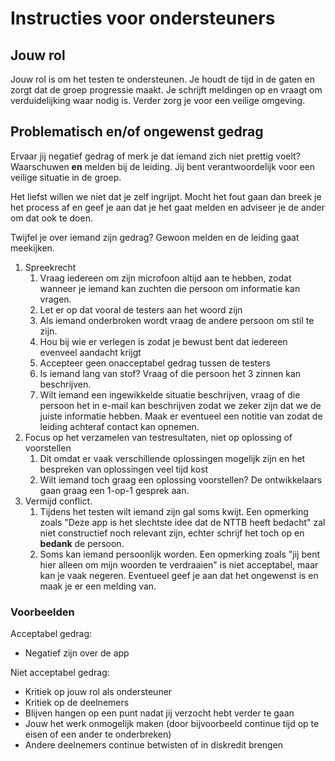 # Instructies voor ondersteuners

## Jouw rol

Jouw rol is om het testen te ondersteunen. Je houdt de tijd in de gaten en zorgt dat de groep progressie maakt. Je schrijft meldingen op en vraagt om verduidelijking waar nodig is. Verder zorg je voor een veilige omgeving.

## Problematisch en/of ongewenst gedrag

Ervaar jij negatief gedrag of merk je dat iemand zich niet prettig voelt? Waarschuwen **en** melden bij de leiding. Jij bent verantwoordelijk voor een veilige situatie in de groep.

Het liefst willen we niet dat je zelf ingrijpt. Mocht het fout gaan dan breek je het process af en geef je aan dat je het gaat melden en adviseer je de ander om dat ook te doen.

Twijfel je over iemand zijn gedrag? Gewoon melden en de leiding gaat meekijken.

1. Spreekrecht
   1. Vraag iedereen om zijn microfoon altijd aan te hebben, zodat wanneer je iemand kan zuchten die persoon om informatie kan vragen.
   2. Let er op dat vooral de testers aan het woord zijn
   3. Als iemand onderbroken wordt vraag de andere persoon om stil te zijn.
   4. Hou bij wie er verlegen is zodat je bewust bent dat iedereen evenveel aandacht krijgt
   5. Accepteer geen onacceptabel gedrag tussen de testers
   6. Is iemand lang van stof? Vraag of die persoon het 3 zinnen kan beschrijven.
   7. Wilt iemand een ingewikkelde situatie beschrijven, vraag of die persoon het in e-mail kan beschrijven zodat we zeker zijn dat we de juiste informatie hebben. Maak er eventueel een notitie van zodat de leiding achteraf contact kan opnemen.
2. Focus op het verzamelen van testresultaten, niet op oplossing of voorstellen
   1. Dit omdat er vaak verschillende oplossingen mogelijk zijn en het bespreken van oplossingen veel tijd kost
   2. Wilt iemand toch graag een oplossing voorstellen? De ontwikkelaars gaan graag een 1-op-1 gesprek aan.
3. Vermijd conflict.
   1. Tijdens het testen wilt iemand zijn gal soms kwijt. Een opmerking zoals "Deze app is het slechtste idee dat de NTTB heeft bedacht" zal niet constructief noch relevant zijn, echter schrijf het toch op en **bedank** de persoon.
   2. Soms kan iemand persoonlijk worden. Een opmerking zoals "jij bent hier alleen om mijn woorden te verdraaien" is niet acceptabel, maar kan je vaak negeren. Eventueel geef je aan dat het ongewenst is en maak je er een melding van.

### Voorbeelden

Acceptabel gedrag:

- Negatief zijn over de app

Niet acceptabel gedrag:

- Kritiek op jouw rol als ondersteuner
- Kritiek op de deelnemers
- Blijven hangen op een punt nadat jij verzocht hebt verder te gaan
- Jouw het werk onmogelijk maken (door bijvoorbeeld continue tijd op te eisen of een ander te onderbreken)
- Andere deelnemers continue betwisten of in diskredit brengen